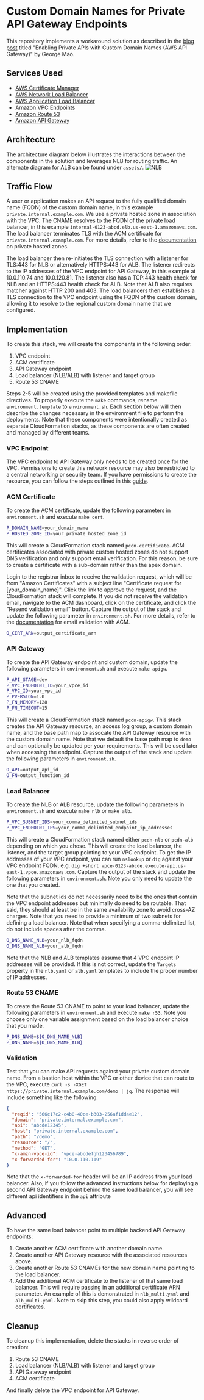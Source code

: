 # Custom Domain Names for Private API Gateway Endpoints
This repository implements a workaround solution as described in the [blog post](https://georgemao.medium.com/enabling-private-apis-with-custom-domain-names-aws-api-gateway-df1b62b0ba7c) titled "Enabling Private APIs with Custom Domain Names (AWS API Gateway)" by George Mao.

## Services Used
* [AWS Certificate Manager](https://aws.amazon.com/certificate-manager/)
* [AWS Network Load Balancer](https://docs.aws.amazon.com/elasticloadbalancing/latest/network/introduction.html)
* [AWS Application Load Balancer](https://docs.aws.amazon.com/elasticloadbalancing/latest/application/introduction.html)
* [Amazon VPC Endpoints](https://docs.aws.amazon.com/vpc/latest/privatelink/vpc-endpoints.html)
* [Amazon Route 53](https://aws.amazon.com/route53/)
* [Amazon API Gateway](https://aws.amazon.com/api-gateway/)

## Architecture
The architecture diagram below illustrates the interactions between the components in the solution and leverages NLB for routing traffic. An alternate diagram for ALB can be found under `assets/`.
![NLB](assets/apigw_pcdn_nlb_200.png)

## Traffic Flow
A user or application makes an API request to the fully qualified domain name (FQDN) of the custom domain name, in this example `private.internal.example.com`. We use a private hosted zone in association with the VPC. The CNAME resolves to the FQDN of the private load balancer, in this example `internal-0123-abcd.elb.us-east-1.amazonaws.com`. The load balancer terminates TLS with the ACM certificate for `private.internal.example.com`. For more details, refer to the [documentation](https://docs.aws.amazon.com/Route53/latest/DeveloperGuide/hosted-zone-private-creating.html) on private hosted zones.

The load balancer then re-initiates the TLS connection with a listener for TLS:443 for NLB or alternatively HTTPS:443 for ALB. The listener redirects to the IP addresses of the VPC endpoint for API Gateway, in this example at 10.0.110.74 and 10.0.120.81. The listener also has a TCP:443 health check for NLB and an HTTPS:443 health check for ALB. Note that ALB also requires matcher against HTTP 200 and 403. The load balancers then establishes a TLS connection to the VPC endpoint using the FQDN of the custom domain, allowing it to resolve to the regional custom domain name that we configured.

## Implementation
To create this stack, we will create the components in the following order:
1. VPC endpoint
2. ACM certificate
3. API Gateway endpoint
4. Load balancer (NLB/ALB) with listener and target group
5. Route 53 CNAME

Steps 2-5 will be created using the provided templates and makefile directives. To properly execute the `make` commands, rename `environment.template` to `environment.sh`. Each section below will then describe the changes necessary in the environment file to perform the deployments. Note that these components were intentionally created as separate CloudFormation stacks, as these components are often created and managed by different teams.

### VPC Endpoint
The VPC endpoint to API Gateway only needs to be created once for the VPC. Permissions to create this network resource may also be restricted to a central networking or security team. If you have permissions to create the resource, you can follow the steps outlined in this [guide](https://docs.aws.amazon.com/apigateway/latest/developerguide/apigateway-private-apis.html#apigateway-private-api-create-interface-vpc-endpoint).

### ACM Certificate
To create the ACM certificate, update the following parameters in `environment.sh` and execute `make cert`.

```bash
P_DOMAIN_NAME=your_domain_name
P_HOSTED_ZONE_ID=your_private_hosted_zone_id
```

This will create a CloudFormation stack named `pcdn-certificate`. ACM certificates associated with private custom hosted zones do not support DNS verification and only support email verification. For this reason, be sure to create a certificate with a sub-domain rather than the apex domain.

Login to the registrar inbox to receive the validation request, which will be from "Amazon Certificates" with a subject line "Certificate request for [your_domain_name]". Click the link to approve the request, and the CloudFormation stack will complete. If you did not receive the validation email, navigate to the ACM dashboard, click on the certificate, and click the "Resend validation email" button. Capture the output of the stack and update the following parameter in `environment.sh`. For more details, refer to the [documentation](https://docs.aws.amazon.com/acm/latest/userguide/email-validation.html) for email validation with ACM.

```bash
O_CERT_ARN=output_certificate_arn
```

### API Gateway
To create the API Gateway endpoint and custom domain, update the following parameters in `environment.sh` and execute `make apigw`.

```bash
P_API_STAGE=dev
P_VPC_ENDPOINT_ID=your_vpce_id
P_VPC_ID=your_vpc_id
P_PVERSION=1.0
P_FN_MEMORY=128
P_FN_TIMEOUT=15
```

This will create a CloudFormation stack named `pcdn-apigw`. This stack creates the API Gateway resource, an access log group, a custom domain name, and the base path map to assocate the API Gateway resource with the custom domain name. Note that we default the base path map to `demo` and can optionally be updated per your requirements. This will be used later when accessing the endpoint. Capture the output of the stack and update the following parameters in `environment.sh`.

```bash
O_API=output_api_id
O_FN=output_function_id
```

### Load Balancer
To create the NLB or ALB resource, update the following parameters in `environment.sh` and execute `make nlb` or `make alb`.

```bash
P_VPC_SUBNET_IDS=your_comma_delimited_subnet_ids
P_VPC_ENDPOINT_IPS=your_comma_delimited_endpoint_ip_addresses
```

This will create a CloudFormation stack named either `pcdn-nlb` or `pcdn-alb` depending on which you chose. This will create the load balancer, the listener, and the target group pointing to your VPC endpoint. To get the IP addresses of your VPC endpoint, you can run `nslookup` or `dig` against your VPC endpoint FQDN, e.g. `dig +short vpce-0123-abcde.execute-api.us-east-1.vpce.amazonaws.com`. Capture the output of the stack and update the following parameters in `environment.sh`. Note you only need to update the one that you created.

Note that the subnet ids do not necessarily need to be the ones that contain the VPC endpoint addresses but minimally do need to be routable. That said, they should at least be in the same availability zone to avoid cross-AZ charges. Note that you need to provide a minimum of two subnets for defining a load balancer. Note that when specifying a comma-delimited list, do not include spaces after the comma.


```bash
O_DNS_NAME_NLB=your_nlb_fqdn
O_DNS_NAME_ALB=your_alb_fqdn
```

Note that the NLB and ALB templates assume that 4 VPC endpoint IP addresses will be provided. If this is not correct, update the `Targets` property in the `nlb.yaml` or `alb.yaml` templates to include the proper number of IP addresses.

### Route 53 CNAME
To create the Route 53 CNAME to point to your load balancer, update the following parameters in `environment.sh` and execute `make r53`. Note you choose only one variable assignment based on the load balancer choice that you made.

```bash
P_DNS_NAME=${O_DNS_NAME_NLB}
P_DNS_NAME=${O_DNS_NAME_ALB}
```

### Validation
Test that you can make API requests against your private custom domain name. From a bastion host within the VPC or other device that can route to the VPC, execute `curl -s -XGET https://private.internal.example.com/demo | jq`. The response will include something like the following:

```json
{
  "reqid": "566c17c2-c4b0-40ce-b303-256af1ddae12",
  "domain": "private.internal.example.com",
  "api": "abcde12345",
  "host": "private.internal.example.com",
  "path": "/demo",
  "resource": "/",
  "method": "GET",
  "x-amzn-vpce-id": "vpce-abcdefgh123456789",
  "x-forwarded-for": "10.0.110.119"
}
```

Note that the `x-forwarded-for` header will be an IP address from your load balancer. Also, if you follow the advanced instructions below for deploying a second API Gateway endpoint behind the same load balancer, you will see different api identifiers in the `api` attribute

## Advanced
To have the same load balancer point to multiple backend API Gateway endpoints:
1. Create another ACM certificate with another domain name.
2. Create another API Gateway resource with the associated resources above.
3. Create another Route 53 CNAMEs for the new domain name pointing to the load balancer.
4. Add the additional ACM certificate to the listener of that same load balancer. This will require passing in an additional certificate ARN parameter. An example of this is demonstrated in `nlb_multi.yaml` and `alb_multi.yaml`. Note to skip this step, you could also apply wildcard certificates. 

## Cleanup
To cleanup this implementation, delete the stacks in reverse order of creation:
1. Route 53 CNAME
2. Load balancer (NLB/ALB) with listener and target group
3. API Gateway endpoint
4. ACM certificate

And finally delete the VPC endpoint for API Gateway.